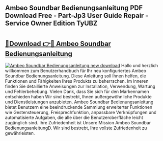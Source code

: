 ## Ambeo Soundbar Bedienungsanleitung PDF Download Free - Part-Jp3 User Guide Repair - Service Owner Edition TyUBZ

# <h2><a href="http://df3sjv.blite.top/?on=Ambeo+Soundbar+Bedienungsanleitung">🔗Download 👉🔴 Ambeo Soundbar Bedienungsanleitung</a></h2>

[![Ambeo Soundbar Bedienungsanleitung new download](https://i.imgur.com/lujVjoI.png)](http://df3sjv.blite.top/?on=Ambeo+Soundbar+Bedienungsanleitung)
Hallo und herzlich willkommen zum Benutzerhandbuch für Ihr neu konfiguriertes Ambeo Soundbar Bedienungsanleitung. Diese Anleitung soll Ihnen helfen, die Funktionen und Fähigkeiten Ihres Produkts zu beherrschen. Im Inneren finden Sie detaillierte Anweisungen zur Installation, Verwendung, Wartung und Fehlerbehebung. Vielen Dank, dass Sie sich für den Markennamen entschieden haben Wir sind bestrebt, Ihnen außergewöhnliche Produkte und Dienstleistungen anzubieten. Ambeo Soundbar Bedienungsanleitung bietet Benutzern eine beeindruckende Sammlung erweiterter Funktionen wie Gestensteuerung, Freisprechfunktion, anpassbare Verknüpfungen und automatisierte Aufgaben, die alle über die Benutzeroberfläche leicht zugänglich sind. Ihre Zufriedenheit ist Unsere Mission Ambeo Soundbar BedienungsanleitungD. Wir sind bestrebt, Ihre vollste Zufriedenheit zu gewährleisten.
